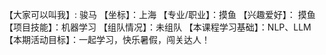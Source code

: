 【大家可以叫我】: 骏马
【坐标】：上海
【专业/职业】：摸鱼
【兴趣爱好】： 摸鱼
【项目技能】：机器学习
【组队情况】：未组队
【本课程学习基础】：NLP、LLM
【本期活动目标】：一起学习，快乐暑假，闯关达人！
